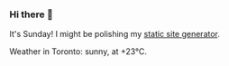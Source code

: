 ### Hi there :wave:

It's Sunday! I might be polishing my [static site generator](https://github.com/bewuethr/pandoc-bash-blog).

Weather in Toronto: sunny, at +23°C.
